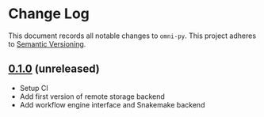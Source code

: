 # Change Log

This document records all notable changes to `omni-py`.
This project adheres to [Semantic Versioning](https://semver.org/).

## [0.1.0](https://github.com/omnibenchmark/omni-py) (unreleased)
- Setup CI
- Add first version of remote storage backend
- Add workflow engine interface and Snakemake backend
